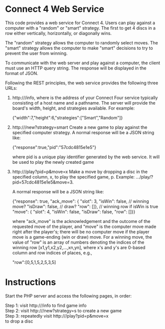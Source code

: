# Connect 4 Web Service

This code provides a web service for Connect 4. Users can play
against a computer with a "random" or "smart" strategy. The first to
get 4 discs in a row either vertically, horizontally, or diagonally wins.

The "random" strategy allows the computer to randomly select moves.
The "smart" strategy allows the computer to make "smart" decisions
to try to prevent the user from winning.

To communicate with the web server and play against a computer,
the client must use an HTTP query string. The response will be displayed
in the format of JSON.

Following the REST principles, the web service provides the following three URLs:

1. http://<c4-home>/info,
   where <c4-home> is the address of your Connect Four service
   typically consisting of a host name and a pathname. The server will
   provide the board's width, height, and strategies available. For example:

   {"width":7,"height":6,"strategies":["Smart","Random"]}

2. http://<c4-home>/new?strategy=smart
   Create a new game to play against the specified computer strategy.
   A normal response will be a JSON string like:

     {"response":true,"pid":"57cdc4815e1e5"}
     
   where pid is a unique play identifier generated by the web service. 
   It will be used to play the newly created game

3. http://<c4-home>/play?pid=p&move=x
   Make a move by dropping a disc in the specified column, x, to play
   the specified game, p. Example: .../play/?pid=57cdc4815e1e5&move=3.

   A normal response will be a JSON string like:
     
     {"response": true,
      "ack_move": {
        "slot": 3, 
        "isWin": false,   // winning move?
        "isDraw": false,  // draw?
        "row": []},       // winning row if isWin is true
      "move": {
        "slot": 4, 
        "isWin": false, 
        "isDraw": false, 
        "row": []}}

   where "ack_move" is the acknowledgement and the outcome of the
   requested move of the player, and "move" is the computer move made
   right after the player's; there will be no computer move if the
   player move is a game-ending (win or draw) move. For a winning
   move, the value of "row" is an array of numbers denoting the
   indices of the winning row [x1,y1,x2,y2,...,xn,yn], where x's and
   y's are 0-based column and row indices of places, e.g.,

     "row":[0,5,1,5,2,5,3,5]


# Instructions

Start the PHP server and access the following pages, in order:

Step 1: visit http://<c4-home>/info to find game info\
Step 2: visit http://<c4-home>/new?strategy=s to create a new game\
Step 3: repeatedly visit http://<c4-home>/play?pid=p&move=x\
        to drop a disc
